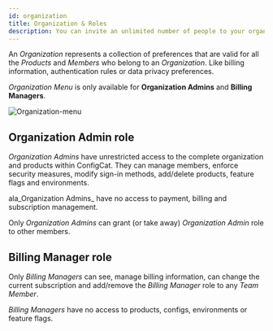 ```yaml
---
id: organization
title: Organization & Roles
description: You can invite an unlimited number of people to your organization in ConfigCat. Learn how to manage your organization and its roles.
---
```


An _Organization_ represents a collection of preferences that are valid for all the _Products_ and _Members_ who belong to
an _Organization_. Like billing information, authentication rules or data privacy preferences.

_Organization Menu_ is only available for **Organization Admins** and **Billing Managers**.

<img src="/docs/assets/organization-menu.png" className="zoomable" alt="Organization-menu" />

## Organization Admin role

_Organization Admins_ have unrestricted access to the complete organization and products within ConfigCat.
They can manage members, enforce security measures, modify sign-in methods, add/delete products, feature flags and environments.






ala_Organization Admins_ have no access to payment, billing and subscription management.

Only _Organization Admins_ can grant (or take away) _Organization Admin_ role to other members.

## Billing Manager role

Only _Billing Managers_ can see, manage billing information, can change the current subscription and add/remove
the _Billing Manager_ role to any _Team Member_.

_Billing Managers_ have no access to products, configs, environments or feature flags.
